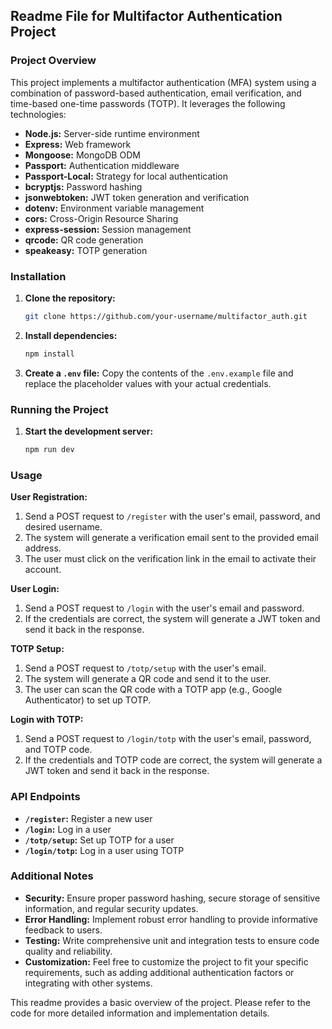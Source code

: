 ## Readme File for Multifactor Authentication Project

### Project Overview

This project implements a multifactor authentication (MFA) system using a combination of password-based authentication, email verification, and time-based one-time passwords (TOTP). It leverages the following technologies:

- **Node.js:** Server-side runtime environment
- **Express:** Web framework
- **Mongoose:** MongoDB ODM
- **Passport:** Authentication middleware
- **Passport-Local:** Strategy for local authentication
- **bcryptjs:** Password hashing
- **jsonwebtoken:** JWT token generation and verification
- **dotenv:** Environment variable management
- **cors:** Cross-Origin Resource Sharing
- **express-session:** Session management
- **qrcode:** QR code generation
- **speakeasy:** TOTP generation

### Installation

1. **Clone the repository:**
   ```bash
   git clone https://github.com/your-username/multifactor_auth.git
   ```
2. **Install dependencies:**
   ```bash
   npm install
   ```
3. **Create a `.env` file:**
   Copy the contents of the `.env.example` file and replace the placeholder values with your actual credentials.

### Running the Project

1. **Start the development server:**
   ```bash
   npm run dev
   ```

### Usage

**User Registration:**

1. Send a POST request to `/register` with the user's email, password, and desired username.
2. The system will generate a verification email sent to the provided email address.
3. The user must click on the verification link in the email to activate their account.

**User Login:**

1. Send a POST request to `/login` with the user's email and password.
2. If the credentials are correct, the system will generate a JWT token and send it back in the response.

**TOTP Setup:**

1. Send a POST request to `/totp/setup` with the user's email.
2. The system will generate a QR code and send it to the user.
3. The user can scan the QR code with a TOTP app (e.g., Google Authenticator) to set up TOTP.

**Login with TOTP:**

1. Send a POST request to `/login/totp` with the user's email, password, and TOTP code.
2. If the credentials and TOTP code are correct, the system will generate a JWT token and send it back in the response.

### API Endpoints

- **`/register`:** Register a new user
- **`/login`:** Log in a user
- **`/totp/setup`:** Set up TOTP for a user
- **`/login/totp`:** Log in a user using TOTP

### Additional Notes

- **Security:** Ensure proper password hashing, secure storage of sensitive information, and regular security updates.
- **Error Handling:** Implement robust error handling to provide informative feedback to users.
- **Testing:** Write comprehensive unit and integration tests to ensure code quality and reliability.
- **Customization:** Feel free to customize the project to fit your specific requirements, such as adding additional authentication factors or integrating with other systems.

This readme provides a basic overview of the project. Please refer to the code for more detailed information and implementation details.
